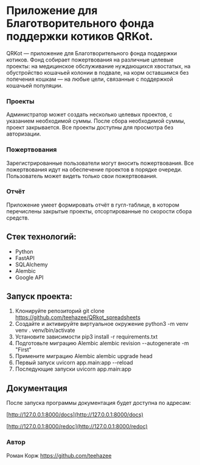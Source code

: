 # Приложение для Благотворительного фонда поддержки котиков QRKot. 

QRKot — приложение для Благотворительного фонда поддержки котиков.
Фонд собирает пожертвования на различные целевые проекты: на медицинское 
обслуживание нуждающихся хвостатых, на обустройство кошачьей колонии в 
подвале, на корм оставшимся без попечения кошкам — на любые цели, связанные с поддержкой кошачьей популяции.

### Проекты
Администратор может создать несколько целевых проектов, с указанием 
необходимой суммы. После сбора необходимой суммы, проект закрывается. Все 
проекты доступны для просмотра без авторизации.

### Пожертвования
Зарегистрированные пользователи могут вносить пожертвования. Все пожертвования идут на обеспечение проектов в порядке очереди. Пользователь может видеть только свои пожертвования.

### Отчёт
Приложение умеет формировать отчёт в гугл-таблице, в котором перечислены закрытые проекты, отсортированные по скорости сбора средств.

## Стек технологий:
- Python
- FastAPI 
- SQLAlchemy
- Alembic
- Google API


## Запуск проекта:

1. Клонируйте репозиторий
    git clone https://github.com/teehazee/QRkot_spreadsheets
2. Создайте и активируйте виртуальное окружение
    python3 -m venv venv
    . venv/bin/activate
3. Установите зависимости
    pip3 install -r requirements.txt
4. Подготовьте миграцию Alembic
    alembic revision --autogenerate -m "First"
5. Примените миграцию Alembic
    alembic upgrade head
6. Первый запуск 
    uvicorn app.main:app --reload
7. Последующие запуски 
    uvicorn app.main:app 


## Документация
После запуска программы документация будет доступна по адресам:

[http://127.0.0.1:8000/docs](http://127.0.0.1:8000/docs)

[http://127.0.0.1:8000/redoc](http://127.0.0.1:8000/redoc)

### Автор
Роман Корж https://github.com/teehazee
